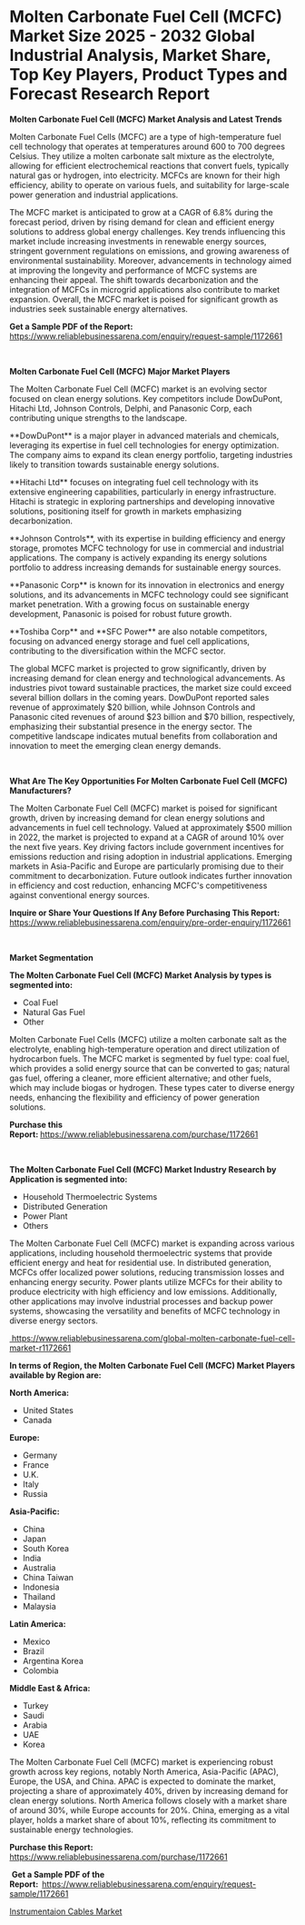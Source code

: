 <p><h1>Molten Carbonate Fuel Cell (MCFC) Market Size 2025 - 2032 Global Industrial Analysis, Market Share, Top Key Players, Product Types and Forecast Research Report</h1></p><p><strong>Molten Carbonate Fuel Cell (MCFC) Market Analysis and Latest Trends</strong></p>
<p><p>Molten Carbonate Fuel Cells (MCFC) are a type of high-temperature fuel cell technology that operates at temperatures around 600 to 700 degrees Celsius. They utilize a molten carbonate salt mixture as the electrolyte, allowing for efficient electrochemical reactions that convert fuels, typically natural gas or hydrogen, into electricity. MCFCs are known for their high efficiency, ability to operate on various fuels, and suitability for large-scale power generation and industrial applications.</p><p>The MCFC market is anticipated to grow at a CAGR of 6.8% during the forecast period, driven by rising demand for clean and efficient energy solutions to address global energy challenges. Key trends influencing this market include increasing investments in renewable energy sources, stringent government regulations on emissions, and growing awareness of environmental sustainability. Moreover, advancements in technology aimed at improving the longevity and performance of MCFC systems are enhancing their appeal. The shift towards decarbonization and the integration of MCFCs in microgrid applications also contribute to market expansion. Overall, the MCFC market is poised for significant growth as industries seek sustainable energy alternatives.</p></p>
<p><strong>Get a Sample PDF of the Report:&nbsp;</strong> <a href="https://www.reliablebusinessarena.com/enquiry/request-sample/1172661?utm_campaign=1871&utm_medium=2&utm_source=Github&utm_content=ia&utm_term=07042025&utm_id=molten-carbonate-fuel-cell-mcfc">https://www.reliablebusinessarena.com/enquiry/request-sample/1172661</a></p>
<p>&nbsp;</p>
<p><strong>Molten Carbonate Fuel Cell (MCFC) Major Market Players</strong></p>
<p><p>The Molten Carbonate Fuel Cell (MCFC) market is an evolving sector focused on clean energy solutions. Key competitors include DowDuPont, Hitachi Ltd, Johnson Controls, Delphi, and Panasonic Corp, each contributing unique strengths to the landscape.</p><p>**DowDuPont** is a major player in advanced materials and chemicals, leveraging its expertise in fuel cell technologies for energy optimization. The company aims to expand its clean energy portfolio, targeting industries likely to transition towards sustainable energy solutions.</p><p>**Hitachi Ltd** focuses on integrating fuel cell technology with its extensive engineering capabilities, particularly in energy infrastructure. Hitachi is strategic in exploring partnerships and developing innovative solutions, positioning itself for growth in markets emphasizing decarbonization.</p><p>**Johnson Controls**, with its expertise in building efficiency and energy storage, promotes MCFC technology for use in commercial and industrial applications. The company is actively expanding its energy solutions portfolio to address increasing demands for sustainable energy sources.</p><p>**Panasonic Corp** is known for its innovation in electronics and energy solutions, and its advancements in MCFC technology could see significant market penetration. With a growing focus on sustainable energy development, Panasonic is poised for robust future growth.</p><p>**Toshiba Corp** and **SFC Power** are also notable competitors, focusing on advanced energy storage and fuel cell applications, contributing to the diversification within the MCFC sector.</p><p>The global MCFC market is projected to grow significantly, driven by increasing demand for clean energy and technological advancements. As industries pivot toward sustainable practices, the market size could exceed several billion dollars in the coming years. DowDuPont reported sales revenue of approximately $20 billion, while Johnson Controls and Panasonic cited revenues of around $23 billion and $70 billion, respectively, emphasizing their substantial presence in the energy sector. The competitive landscape indicates mutual benefits from collaboration and innovation to meet the emerging clean energy demands.</p></p>
<p>&nbsp;</p>
<p><strong>What Are The Key Opportunities For Molten Carbonate Fuel Cell (MCFC) Manufacturers?</strong></p>
<p><p>The Molten Carbonate Fuel Cell (MCFC) market is poised for significant growth, driven by increasing demand for clean energy solutions and advancements in fuel cell technology. Valued at approximately $500 million in 2022, the market is projected to expand at a CAGR of around 10% over the next five years. Key driving factors include government incentives for emissions reduction and rising adoption in industrial applications. Emerging markets in Asia-Pacific and Europe are particularly promising due to their commitment to decarbonization. Future outlook indicates further innovation in efficiency and cost reduction, enhancing MCFC's competitiveness against conventional energy sources.</p></p>
<p><strong>Inquire or Share Your Questions If Any Before Purchasing This Report:</strong> <a href="https://www.reliablebusinessarena.com/enquiry/pre-order-enquiry/1172661?utm_campaign=1871&utm_medium=2&utm_source=Github&utm_content=ia&utm_term=07042025&utm_id=molten-carbonate-fuel-cell-mcfc">https://www.reliablebusinessarena.com/enquiry/pre-order-enquiry/1172661</a></p>
<p>&nbsp;</p>
<p><strong>Market Segmentation</strong></p>
<p><strong>The Molten Carbonate Fuel Cell (MCFC) Market Analysis by types is segmented into:</strong></p>
<p><ul><li>Coal Fuel</li><li>Natural Gas Fuel</li><li>Other</li></ul></p>
<p><p>Molten Carbonate Fuel Cells (MCFC) utilize a molten carbonate salt as the electrolyte, enabling high-temperature operation and direct utilization of hydrocarbon fuels. The MCFC market is segmented by fuel type: coal fuel, which provides a solid energy source that can be converted to gas; natural gas fuel, offering a cleaner, more efficient alternative; and other fuels, which may include biogas or hydrogen. These types cater to diverse energy needs, enhancing the flexibility and efficiency of power generation solutions.</p></p>
<p><strong>Purchase this Report:&nbsp;</strong><a href="https://www.reliablebusinessarena.com/purchase/1172661?utm_campaign=1871&utm_medium=2&utm_source=Github&utm_content=ia&utm_term=07042025&utm_id=molten-carbonate-fuel-cell-mcfc">https://www.reliablebusinessarena.com/purchase/1172661</a></p>
<p>&nbsp;</p>
<p><strong>The Molten Carbonate Fuel Cell (MCFC) Market Industry Research by Application is segmented into:</strong></p>
<p><ul><li>Household Thermoelectric Systems</li><li>Distributed Generation</li><li>Power Plant</li><li>Others</li></ul></p>
<p><p>The Molten Carbonate Fuel Cell (MCFC) market is expanding across various applications, including household thermoelectric systems that provide efficient energy and heat for residential use. In distributed generation, MCFCs offer localized power solutions, reducing transmission losses and enhancing energy security. Power plants utilize MCFCs for their ability to produce electricity with high efficiency and low emissions. Additionally, other applications may involve industrial processes and backup power systems, showcasing the versatility and benefits of MCFC technology in diverse energy sectors.</p></p>
<p><a href="https://www.reliablebusinessarena.com/global-molten-carbonate-fuel-cell-market-r1172661?utm_campaign=1871&utm_medium=2&utm_source=Github&utm_content=ia&utm_term=07042025&utm_id=molten-carbonate-fuel-cell-mcfc">&nbsp;https://www.reliablebusinessarena.com/global-molten-carbonate-fuel-cell-market-r1172661</a></p>
<p><strong>In terms of Region, the Molten Carbonate Fuel Cell (MCFC) Market Players available by Region are:</strong></p>
<p>
    <p> <strong> North America: </strong>
        <ul>
            <li>United States</li>
            <li>Canada</li>
        </ul>
        </p> 
    <p> <strong> Europe: </strong>
        <ul>
            <li>Germany</li>
            <li>France</li>
            <li>U.K.</li>
            <li>Italy</li>
            <li>Russia</li>
        </ul>
        </p> 
    <p> <strong> Asia-Pacific: </strong>
        <ul>
            <li>China</li>
            <li>Japan</li>
            <li>South Korea</li>
            <li>India</li>
            <li>Australia</li>
            <li>China Taiwan</li>
            <li>Indonesia</li>
            <li>Thailand</li>
            <li>Malaysia</li>
        </ul>
        </p> 
    <p> <strong> Latin America: </strong>
        <ul>
            <li>Mexico</li>
            <li>Brazil</li>
            <li>Argentina Korea</li>
            <li>Colombia</li>
        </ul>
        </p> 
    <p> <strong> Middle East & Africa: </strong>
        <ul>
            <li>Turkey</li>
            <li>Saudi</li>
            <li>Arabia</li>
            <li>UAE</li>
            <li>Korea</li>
        </ul>
    </p>
    </p>
<p><p>The Molten Carbonate Fuel Cell (MCFC) market is experiencing robust growth across key regions, notably North America, Asia-Pacific (APAC), Europe, the USA, and China. APAC is expected to dominate the market, projecting a share of approximately 40%, driven by increasing demand for clean energy solutions. North America follows closely with a market share of around 30%, while Europe accounts for 20%. China, emerging as a vital player, holds a market share of about 10%, reflecting its commitment to sustainable energy technologies.</p></p>
<p><strong>Purchase this Report: </strong><a href="https://www.reliablebusinessarena.com/purchase/1172661?utm_campaign=1871&utm_medium=2&utm_source=Github&utm_content=ia&utm_term=07042025&utm_id=molten-carbonate-fuel-cell-mcfc">https://www.reliablebusinessarena.com/purchase/1172661</a></p>
<p>&nbsp;<strong>Get a Sample PDF of the Report:&nbsp;&nbsp;</strong><a href="https://www.reliablebusinessarena.com/enquiry/request-sample/1172661?utm_campaign=1871&utm_medium=2&utm_source=Github&utm_content=ia&utm_term=07042025&utm_id=molten-carbonate-fuel-cell-mcfc">https://www.reliablebusinessarena.com/enquiry/request-sample/1172661</a></p>
<p><strong></strong></p>
<p><p><a href="https://github.com/marloy8/Market-Research-Report-List-7/blob/main/instrumentaion-cables-market.md?utm_campaign=1871&utm_medium=2&utm_source=Github&utm_content=ia&utm_term=07042025&utm_id=molten-carbonate-fuel-cell-mcfc">Instrumentaion Cables Market</a></p></p>